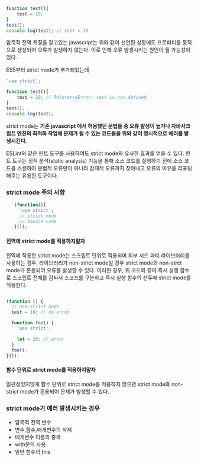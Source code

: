 ```javascript
function test(){
	test = 10;
}
test();
console.log(test); // test = 10
```

암묵적 전역 특징을 갖고있는 javascript는 위와 같이 선언된 상황에도 프로퍼티를 동적으로 생성되어 오류가 발생하지 않는다. 이로 인해 오류 발생시키는 원인이 될 가능성이 있다. 

ES5부터 strict mode가 추가되었는데 

```javascript
'use strict';

function test(){
	test = 10; // ReferenceError: test is not defined
}
test();
console.log(test); 
```
strict mode는 **기존 javascript 에서 허용했던 문법들 중 오류 발생이 높거나 자바사크립트 엔진의 최적화 작업에 문제가 될 수 있는 코드들을 위와 같이 명시적으로 에러를 발생시킨다.**

ESLint와 같은 린트 도구를 사용하여도 strict mode와 유사한 효과를 얻을 수 있다. 린트 도구는 정적 분석(static analysis) 기능을 통해 소스 코드를 실행하기 전에 소스 코드를 스캔하여 문법적 오류만이 아니라 잠재적 오류까지 찾아내고 오류의 이유를 리포팅해주는 유용한 도구이다.

### strict mode 주의 사항 

````javascript
   (function(){
     'use strict';
     // strict mode
     // source code
   }());	

````
>
#### 전역에 strict mode를 적용하지말자
전역에 적용한 strict mode는 스크립트 단위로 적용되며  외부 서드 파티 라이브러리를 사용하는 경우, 라이브러리가 non-strict mode일 경우 strict mode와 non-strct mode가 혼용되어 오류를 발생할 수 있다. 이러한 경우, 위 코드와 같이 즉시 실행 함수로 스크립트 전체를 감싸서 스코프를 구분하고 즉시 실행 함수의 선두에 strict mode를 적용한다. 

````javascript

(function () {
  // non-strict mode
  test = 10; // no error

  function foo() {
    'use strict';

    let = 20; // error
  }
  foo();
}());

````
>
#### 함수 단위로 strict mode를 적용하지말자
일관성있지않게 함수 단위로 strict mode를 적용하지 않으면 strict mode와 non-strict mode가 혼용되어 문제가 발생할 수 있다.




### strict mode가 에러 발생시키는 경우
> 
- 암묵적 전역 변수
- 변수,함수,매개변수의 삭제 
- 매개변수 이름의 중복
- with문의 사용
- 일반 함수의 this

